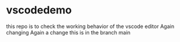 # vscodedemo
this repo is to check the working behavior of the vscode editor
Again changing 
Again a change
this is in the branch main 